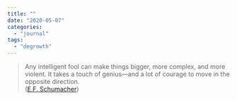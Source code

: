 ```yaml
---
title: ""
date: "2020-05-07"
categories: 
  - "journal"
tags: 
  - "degrowth"
---
```


> Any intelligent fool can make things bigger, more complex, and more violent. It takes a touch of genius—and a lot of courage to move in the opposite direction.  
> ([E.F. Schumacher](https://babel.hathitrust.org/cgi/pt?id=uc1.32106019678082&view=1up&seq=230 "The radical humanist v.37 1973-74. - Full View | HathiTrust Digital Library | HathiTrust Digital Library"))
